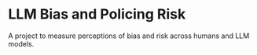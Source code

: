 # LLM Bias and Policing Risk
A project to measure perceptions of bias and risk across humans and LLM models.